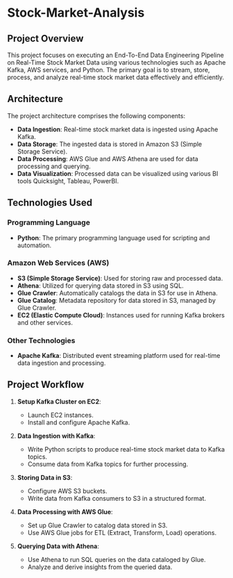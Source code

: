 # Stock-Market-Analysis

## Project Overview

This project focuses on executing an End-To-End Data Engineering Pipeline on Real-Time Stock Market Data using various technologies such as Apache Kafka, AWS services, and Python. The primary goal is to stream, store, process, and analyze real-time stock market data effectively and efficiently.

## Architecture

The project architecture comprises the following components:

- **Data Ingestion**: Real-time stock market data is ingested using Apache Kafka.
- **Data Storage**: The ingested data is stored in Amazon S3 (Simple Storage Service).
- **Data Processing**: AWS Glue and AWS Athena are used for data processing and querying.
- **Data Visualization**: Processed data can be visualized using various BI tools Quicksight, Tableau, PowerBI.

## Technologies Used

### Programming Language
- **Python**: The primary programming language used for scripting and automation.

### Amazon Web Services (AWS)
- **S3 (Simple Storage Service)**: Used for storing raw and processed data.
- **Athena**: Utilized for querying data stored in S3 using SQL.
- **Glue Crawler**: Automatically catalogs the data in S3 for use in Athena.
- **Glue Catalog**: Metadata repository for data stored in S3, managed by Glue Crawler.
- **EC2 (Elastic Compute Cloud)**: Instances used for running Kafka brokers and other services.

### Other Technologies
- **Apache Kafka**: Distributed event streaming platform used for real-time data ingestion and processing.

## Project Workflow

1. **Setup Kafka Cluster on EC2**:
   - Launch EC2 instances.
   - Install and configure Apache Kafka.

2. **Data Ingestion with Kafka**:
   - Write Python scripts to produce real-time stock market data to Kafka topics.
   - Consume data from Kafka topics for further processing.

3. **Storing Data in S3**:
   - Configure AWS S3 buckets.
   - Write data from Kafka consumers to S3 in a structured format.

4. **Data Processing with AWS Glue**:
   - Set up Glue Crawler to catalog data stored in S3.
   - Use AWS Glue jobs for ETL (Extract, Transform, Load) operations.

5. **Querying Data with Athena**:
   - Use Athena to run SQL queries on the data cataloged by Glue.
   - Analyze and derive insights from the queried data.

